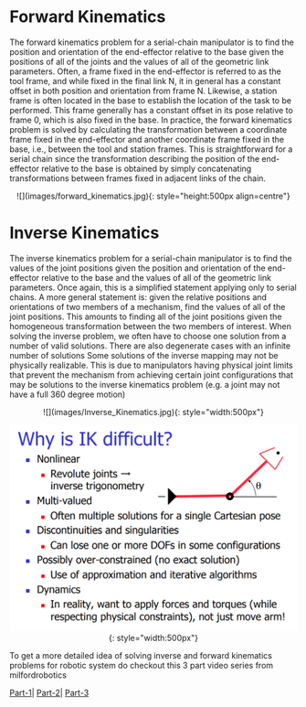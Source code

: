 # Forward Kinematics

The forward kinematics problem for a serial-chain manipulator is to find the position and orientation of the end-effector relative to the base given the positions of all of the joints and the values of all of the geometric link parameters. Often, a frame fixed in the end-effector is referred to as the tool frame, and while fixed in the final link N, it in general has a constant offset in both position and orientation from frame N. Likewise, a station frame is often located in the base to establish the location of the task to be performed. This frame generally has a constant offset in its pose relative to frame 0, which is also fixed in the base. In practice, the forward kinematics problem is solved by calculating the transformation between a coordinate frame fixed in the end-effector and another coordinate frame fixed in the base, i.e., between the tool and station frames. This is straightforward for a serial chain since the transformation describing the position of the end-effector relative to the base is obtained by
simply concatenating transformations between frames fixed in adjacent links of the chain.

<center>![](images/forward_kinematics.jpg){: style="height:500px align=centre"}</center>

# Inverse Kinematics

The inverse kinematics problem for a serial-chain manipulator is to find the values of the joint positions given the position and orientation of the end-effector relative to the base and the values of all of the geometric link parameters. Once again, this is a simplified statement applying only to serial chains. A more general statement is: given the relative positions and orientations of
two members of a mechanism, find the values of all of the joint positions. This amounts to finding all of the joint positions given the homogeneous transformation between the two members of interest. When solving the inverse problem, we often have to choose one solution from a number of valid solutions. There are also degenerate cases with an infinite number of solutions Some solutions of the inverse mapping may not be physically realizable. This is due to manipulators having physical joint limits that prevent the mechanism from achieving certain joint configurations that may be solutions to the inverse kinematics problem (e.g. a joint may not have a full 360 degree motion)

<center>![](images/Inverse_Kinematics.jpg){: style="width:500px"}

![](images/why_ik.png){: style="width:500px"}</center>

To get a more detailed idea of solving inverse and forward kinematics problems for robotic system do checkout this 3 part video series from milfordrobotics

[Part-1](https://www.youtube.com/watch?v=VjsuBT4Npvk)|
[Part-2](https://www.youtube.com/watch?v=3ZcYSKVDlOc&t=683s)|
[Part-3](https://www.youtube.com/watch?v=llUBbpWVPQE)